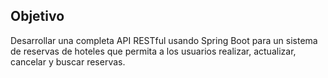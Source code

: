## Objetivo
Desarrollar una completa API RESTful usando Spring Boot para un sistema de reservas de hoteles que permita a los usuarios realizar, actualizar, cancelar y buscar reservas.
